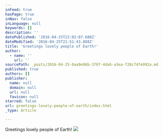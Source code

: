 ```yaml
---
inFeed: true
hasPage: true
inNav: false
inLanguage: null
keywords: []
description: ''
datePublished: '2016-04-25T22:02:07.680Z'
dateModified: '2016-04-25T21:51:43.888Z'
title: 'Greetings lovely people of Earth!'
author:
  - name: ''
    url: ''
sourcePath: _posts/2016-04-25-8aa9e96b-3707-4dab-a3ea-f28c747e992a.md
published: true
authors: []
publisher:
  name: null
  domain: null
  url: null
  favicon: null
starred: false
url: greetings-lovely-people-of-earth/index.html
_type: Article

---
```

Greetings lovely people of Earth!
![](https://s3-us-west-2.amazonaws.com/the-grid-img/p/ec1cff32f7d5faeced0a54cdacce15537a3abb71.jpg)
